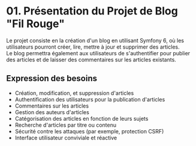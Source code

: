 # 01. Présentation du Projet de Blog "Fil Rouge"

Le projet consiste en la création d'un blog en utilisant Symfony 6, où les utilisateurs pourront créer, lire, mettre à
jour et supprimer des articles.  
Le blog permettra également aux utilisateurs de s'authentifier pour publier des articles et de laisser des commentaires
sur les articles existants.

## Expression des besoins

- Création, modification, et suppression d'articles
- Authentification des utilisateurs pour la publication d'articles
- Commentaires sur les articles
- Gestion des auteurs d'articles
- Catégorisation des articles en fonction de leurs sujets
- Recherche d'articles par titre ou contenu
- Sécurité contre les attaques (par exemple, protection CSRF)
- Interface utilisateur conviviale et réactive
